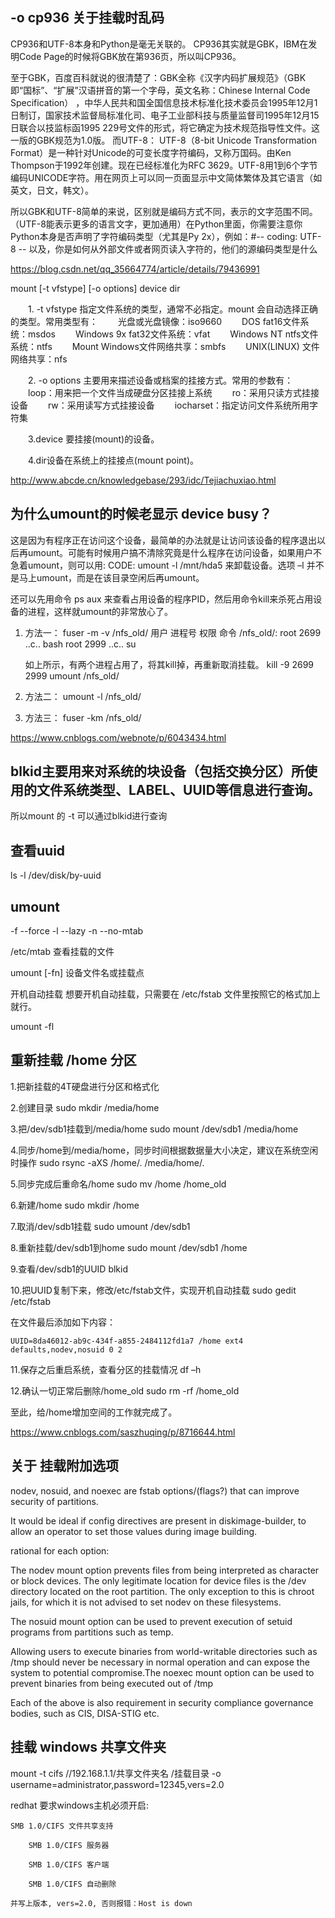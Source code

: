 
## -o cp936 关于挂载时乱码
CP936和UTF-8本身和Python是毫无关联的。 
CP936其实就是GBK，IBM在发明Code Page的时候将GBK放在第936页，所以叫CP936。

至于GBK，百度百科就说的很清楚了：GBK全称《汉字内码扩展规范》（GBK即“国标”、“扩展”汉语拼音的第一个字母，英文名称：Chinese Internal Code Specification） ，中华人民共和国全国信息技术标准化技术委员会1995年12月1日制订，国家技术监督局标准化司、电子工业部科技与质量监督司1995年12月15日联合以技监标函1995 229号文件的形式，将它确定为技术规范指导性文件。这一版的GBK规范为1.0版。 
而UTF-8： UTF-8（8-bit Unicode Transformation Format）是一种针对Unicode的可变长度字符编码，又称万国码。由Ken Thompson于1992年创建。现在已经标准化为RFC 3629。UTF-8用1到6个字节编码UNICODE字符。用在网页上可以同一页面显示中文简体繁体及其它语言（如英文，日文，韩文）。

所以GBK和UTF-8简单的来说，区别就是编码方式不同，表示的文字范围不同。（UTF-8能表示更多的语言文字，更加通用）在Python里面，你需要注意你Python本身是否声明了字符编码类型（尤其是Py 2x），例如：#-- coding: UTF-8 -- 
以及，你是如何从外部文件或者网页读入字符的，他们的源编码类型是什么

https://blog.csdn.net/qq_35664774/article/details/79436991



mount [-t vfstype] [-o options] device dir

　　1. -t vfstype 指定文件系统的类型，通常不必指定。mount 会自动选择正确的类型。常用类型有：
    　　光盘或光盘镜像：iso9660
    　　DOS fat16文件系统：msdos
    　　Windows 9x fat32文件系统：vfat
    　　Windows NT ntfs文件系统：ntfs
    　　Mount Windows文件网络共享：smbfs
    　　UNIX(LINUX) 文件网络共享：nfs

　　2. -o options 主要用来描述设备或档案的挂接方式。常用的参数有：
    　　loop：用来把一个文件当成硬盘分区挂接上系统
    　　ro：采用只读方式挂接设备
    　　rw：采用读写方式挂接设备
    　　iocharset：指定访问文件系统所用字符集

　　3.device 要挂接(mount)的设备。

　　4.dir设备在系统上的挂接点(mount point)。


http://www.abcde.cn/knowledgebase/293/idc/Tejiachuxiao.html



## 为什么umount的时候老显示 device busy？
这是因为有程序正在访问这个设备，最简单的办法就是让访问该设备的程序退出以后再umount。可能有时候用户搞不清除究竟是什么程序在访问设备，如果用户不急着umount，则可以用:
CODE:
    umount -l /mnt/hda5
来卸载设备。选项 –l 并不是马上umount，而是在该目录空闲后再umount。

还可以先用命令 ps aux 来查看占用设备的程序PID，然后用命令kill来杀死占用设备的进程，这样就umount的非常放心了。

1. 方法一：
    fuser -m -v /nfs_old/
              用户  进程号  权限   命令
    /nfs_old/:   root  2699    ..c..  bash
                 root  2999    ..c..  su

    如上所示，有两个进程占用了，将其kill掉，再重新取消挂载。
    kill -9 2699 2999
    umount /nfs_old/

1. 方法二：
    umount  -l  /nfs_old/


1. 方法三：
    fuser -km /nfs_old/

https://www.cnblogs.com/webnote/p/6043434.html

## blkid主要用来对系统的块设备（包括交换分区）所使用的文件系统类型、LABEL、UUID等信息进行查询。

所以mount 的 -t 可以通过blkid进行查询


## 查看uuid

ls -l /dev/disk/by-uuid


## umount
-f --force
-l --lazy
-n --no-mtab

/etc/mtab 查看挂载的文件

umount [-fn] 设备文件名或挂载点

开机自动挂载
想要开机自动挂载，只需要在 /etc/fstab 文件里按照它的格式加上就行。

umount -fl


## 重新挂载 /home 分区

1.把新挂载的4T硬盘进行分区和格式化


2.创建目录
sudo mkdir /media/home

3.把/dev/sdb1挂载到/media/home
sudo mount /dev/sdb1 /media/home

4.同步/home到/media/home，同步时间根据数据量大小决定，建议在系统空闲时操作
sudo rsync -aXS /home/. /media/home/.

5.同步完成后重命名/home
sudo mv /home /home_old

6.新建/home
sudo mkdir /home

7.取消/dev/sdb1挂载
sudo umount /dev/sdb1

8.重新挂载/dev/sdb1到home
sudo mount /dev/sdb1 /home

9.查看/dev/sdb1的UUID
blkid



10.把UUID复制下来，修改/etc/fstab文件，实现开机自动挂载
sudo gedit /etc/fstab

在文件最后添加如下内容：

    UUID=8da46012-ab9c-434f-a855-2484112fd1a7 /home ext4 defaults,nodev,nosuid 0 2 


11.保存之后重启系统，查看分区的挂载情况
df –h



12.确认一切正常后删除/home_old
sudo rm -rf /home_old

至此，给/home增加空间的工作就完成了。

https://www.cnblogs.com/saszhuqing/p/8716644.html

## 关于 挂载附加选项

nodev, nosuid, and noexec are fstab options/(flags?) that can improve security of partitions.

It would be ideal if config directives are present in diskimage-builder, to allow an operator to set those values during image building.

rational for each option:

The nodev mount option prevents files from being interpreted as character or block devices. The only legitimate location for device files is the /dev directory located on the root partition. The only exception to this is chroot jails, for which it is not advised to set nodev on these filesystems.

The nosuid mount option can be used to prevent execution of setuid programs from partitions such as temp.

Allowing users to execute binaries from world-writable directories such as /tmp should never be necessary in normal operation and can expose the system to potential compromise.The noexec mount option can be used to prevent binaries from being executed out of /tmp

Each of the above is also requirement in security compliance governance bodies, such as CIS, DISA-STIG etc.



## 挂载 windows 共享文件夹

mount -t cifs //192.168.1.1/共享文件夹名  /挂载目录  -o username=administrator,password=12345,vers=2.0


redhat 要求windows主机必须开启:

    SMB 1.0/CIFS 文件共享支持

        SMB 1.0/CIFS 服务器

        SMB 1.0/CIFS 客户端

        SMB 1.0/CIFS 自动删除

    并写上版本, vers=2.0, 否则报错：Host is down
















